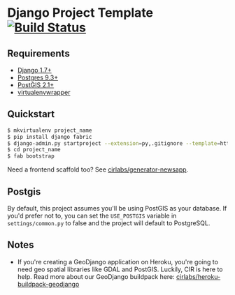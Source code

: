 # Django Project Template [![Build Status](https://secure.travis-ci.org/cirlabs/django-project-template.png?branch=master)](http://travis-ci.org/cirlabs/django-project-template)

## Requirements
- [Django 1.7+](https://www.djangoproject.com/)
- [Postgres 9.3+](http://www.postgresql.org/)
- [PostGIS 2.1+](http://postgis.net/)
- [virtualenvwrapper](http://virtualenvwrapper.readthedocs.org/en/latest/)

## Quickstart
```bash
$ mkvirtualenv project_name
$ pip install django fabric
$ django-admin.py startproject --extension=py,.gitignore --template=https://github.com/cirlabs/django-project-template/archive/master.zip project_name
$ cd project_name
$ fab bootstrap
```

Need a frontend scaffold too? See [cirlabs/generator-newsapp](http://github.com/cirlabs/generator-newsapp).


## Postgis
By default, this project assumes you'll be using PostGIS as your database. If you'd prefer not to, you can set the `USE_POSTGIS` variable in `settings/common.py` to false and the project will default to PostgreSQL.

## Notes
- If you're creating a GeoDjango application on Heroku, you're going to need geo spatial libraries like GDAL and PostGIS. Luckily, CIR is here to help. Read more about our GeoDjango buildpack here: [cirlabs/heroku-buildpack-geodjango](https://github.com/cirlabs/heroku-buildpack-geodjango)
